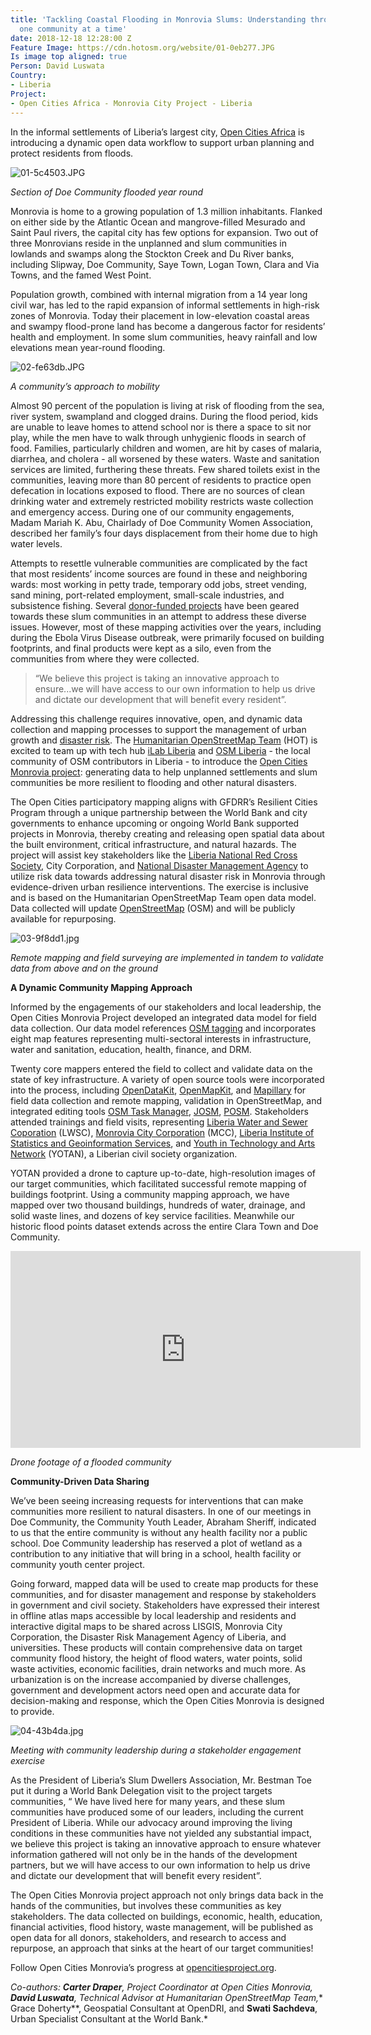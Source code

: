 ```yaml
---
title: 'Tackling Coastal Flooding in Monrovia Slums: Understanding through partnerships,
  one community at a time'
date: 2018-12-18 12:28:00 Z
Feature Image: https://cdn.hotosm.org/website/01-0eb277.JPG
Is image top aligned: true
Person: David Luswata
Country:
- Liberia
Project:
- Open Cities Africa - Monrovia City Project - Liberia
---
```


In the informal settlements of Liberia’s largest city, [Open Cities Africa](http://opencitiesproject.org) is introducing a dynamic open data workflow to support urban planning and protect residents from floods.

![01-5c4503.JPG](https://cdn.hotosm.org/website/01-5c4503.JPG)

*Section of Doe Community flooded year round*

Monrovia is home to a growing population of 1.3 million inhabitants. Flanked on either side by the Atlantic Ocean and mangrove-filled Mesurado and Saint Paul rivers, the capital city has few options for expansion. Two out of three Monrovians reside in the unplanned and slum communities in lowlands and swamps along the Stockton Creek and Du River banks, including Slipway, Doe Community, Saye Town, Logan Town, Clara and Via Towns, and the famed West Point.

Population growth, combined with internal migration from a 14 year long civil war, has led to the rapid expansion of informal settlements in high-risk zones of Monrovia. Today their placement in low-elevation coastal areas and swampy flood-prone land has become a dangerous factor for residents’ health and employment. In some slum communities, heavy rainfall and low elevations mean year-round flooding.

![02-fe63db.JPG](https://cdn.hotosm.org/website/02-fe63db.JPG)

*A community’s approach to mobility*

Almost 90 percent of the population is living at risk of flooding from the sea, river system, swampland and clogged drains. During the flood period, kids are unable to leave homes to attend school nor is there a space to sit nor play, while the men have to walk through unhygienic floods in search of food. Families, particularly children and women, are hit by cases of malaria, diarrhea, and cholera - all worsened by these waters. Waste and sanitation services are limited, furthering these threats. Few shared toilets exist in the communities, leaving more than 80 percent of residents to practice open defecation in locations exposed to flood. There are no sources of clean drinking water and extremely restricted mobility restricts waste collection and emergency access. During one of our community engagements, Madam Mariah K. Abu, Chairlady of Doe Community Women Association, described her family’s four days displacement from their home due to high water levels.

Attempts to resettle vulnerable communities are complicated by the fact that most residents’ income sources are found in these and neighboring wards: most working in petty trade, temporary odd jobs, street vending, sand mining, port-related employment, small-scale industries,  and subsistence fishing. Several [donor-funded projects](http://knowyourcity.info/explore-our-data/country/?country=liberia) have been geared towards these slum communities in an attempt to address these diverse issues. However, most of these mapping activities over the years, including during the Ebola Virus Disease outbreak, were primarily focused on building footprints, and final products were kept as a silo, even from the communities from where they were collected.

> “We believe this project is taking an innovative approach to ensure...we will have access to our own information to help us drive and dictate our development that will benefit every resident”.

Addressing this challenge requires innovative, open, and dynamic data collection and mapping processes to support the management of urban growth and [disaster risk](https://www.gfdrr.org/index.php/en/acp-eu/strengthening-disaster-risk-management-in-liberia). The [Humanitarian OpenStreetMap Team](https://www.hotosm.org/) (HOT) is excited to team up with tech hub [iLab Liberia](https://www.ilabliberia.org/) and [OSM Liberia](https://twitter.com/osmliberia) - the local community of OSM contributors in Liberia - to introduce the [Open Cities Monrovia project](https://opencitiesproject.org/monrovia/): generating data to help unplanned settlements and slum communities be more resilient to flooding and other natural disasters.

The Open Cities participatory mapping aligns with GFDRR’s Resilient Cities Program through a unique partnership between the World Bank and city governments to enhance upcoming or ongoing World Bank supported projects in Monrovia, thereby creating and releasing open spatial data about the built environment, critical infrastructure, and natural hazards. The project will assist key stakeholders like the [Liberia National Red Cross Society](https://www.icrc.org/en/where-we-work/africa/liberia), City Corporation, and [National Disaster Management Agency](http://ndmaliberia.org/) to utilize risk data towards addressing natural disaster risk in Monrovia through evidence-driven urban resilience interventions. The exercise is inclusive and is based on the Humanitarian OpenStreetMap Team open data model. Data collected will update [OpenStreetMap](https://www.openstreetmap.org/) (OSM) and will be publicly available for repurposing.

![03-9f8dd1.jpg](https://cdn.hotosm.org/website/03-9f8dd1.jpg)

*Remote mapping and field surveying are implemented in tandem to validate data from above and on the ground*

**A Dynamic Community Mapping Approach**

Informed by the engagements of our stakeholders and local leadership, the Open Cities Monrovia Project developed an integrated data model for field data collection. Our data model references [OSM tagging](https://wiki.openstreetmap.org/wiki/Map_Features) and incorporates eight map features representing multi-sectoral interests in infrastructure, water and sanitation, education, health, finance, and DRM.

Twenty core mappers entered the field to collect and validate data on the state of key infrastructure. A variety of open source tools were incorporated into the process, including [OpenDataKit](https://opendatakit.org/), [OpenMapKit](http://openmapkit.org/), and [Mapillary](https://www.mapillary.com) for field data collection and remote mapping, validation in OpenStreetMap, and integrated editing tools [OSM Task Manager](https://tasks.hotosm.org/contribute?difficulty=ALL&text=OCA-Monrovia), [JOSM](https://josm.openstreetmap.de/), [POSM](https://wiki.openstreetmap.org/wiki/Portable_OpenStreetMap). Stakeholders attended trainings and field visits, representing [Liberia Water and Sewer Coporation](http://www.lwsc.gov.lr/) (LWSC), [Monrovia City Corporation](https://monroviacitycorporation.wordpress.com/) (MCC), [Liberia Institute of Statistics and Geoinformation Services](https://www.lisgis.net/), and [Youth in Technology and Arts Network](https://www.facebook.com/yotaninspire/) (YOTAN), a Liberian civil society organization.

YOTAN provided a drone to capture up-to-date, high-resolution images of our target communities, which facilitated successful remote mapping of buildings footprint. Using a community mapping approach, we have mapped over two thousand buildings, hundreds of water, drainage, and solid waste lines, and dozens of key service facilities. Meanwhile our historic flood points dataset extends across the entire Clara Town and Doe Community.

<iframe width="560" height="315" src="https://www.youtube.com/embed/vzMcfJpIax4" frameborder="0" allow="accelerometer; autoplay; encrypted-media; gyroscope; picture-in-picture" allowfullscreen></iframe>

*Drone footage of a flooded community*

**Community-Driven Data Sharing**

We’ve been seeing increasing requests for interventions that can make communities more resilient to natural disasters. In one of our meetings in Doe Community, the Community Youth Leader, Abraham Sheriff, indicated to us that the entire community is without any health facility nor a public school. Doe Community leadership has reserved a plot of wetland as a contribution to any initiative that will bring in a school, health facility or community youth center project.

Going forward, mapped data will be used to create map products for these communities, and for disaster management and response by stakeholders in government and civil society. Stakeholders have expressed their interest in offline atlas maps accessible by local leadership and residents and interactive digital maps to be shared across LISGIS, Monrovia City Corporation, the Disaster Risk Management Agency of Liberia, and universities. These products will contain comprehensive data on target community flood history, the height of flood waters, water points, solid waste activities, economic facilities, drain networks and much more. As urbanization is on the increase accompanied by diverse challenges, government and development actors need open and accurate data for decision-making and response, which the Open Cities Monrovia is designed to provide.

![04-43b4da.jpg](https://cdn.hotosm.org/website/04-43b4da.jpg)

*Meeting with community leadership during a stakeholder engagement exercise*

As the President of Liberia’s Slum Dwellers Association, Mr. Bestman Toe put it during a World Bank Delegation visit to the project targets communities, “ We have lived here for many years, and these slum communities have produced some of our leaders, including the current President of Liberia. While our advocacy around improving the living conditions in these communities have not yielded any substantial impact, we believe this project is taking an innovative approach to ensure whatever information gathered will not only be in the hands of the development partners, but we will have access to our own information to help us drive and dictate our development that will benefit every resident”.

The Open Cities Monrovia project approach not only brings data back in the hands of the communities, but involves these communities as key stakeholders. The data collected on buildings, economic, health, education, financial activities, flood history, waste management, will be published as open data for all donors, stakeholders, and research to access and repurpose, an approach that sinks at the heart of our target communities!

Follow Open Cities Monrovia’s progress at [opencitiesproject.org](https://opencitiesproject.org/monrovia/).

*Co-authors: **Carter Draper**, Project Coordinator at Open Cities Monrovia, **David Luswata**, Technical Advisor at Humanitarian OpenStreetMap Team,*\* Grace Doherty\*\*, Geospatial Consultant at OpenDRI, and **Swati Sachdeva**, Urban Specialist Consultant at the World Bank.\*
